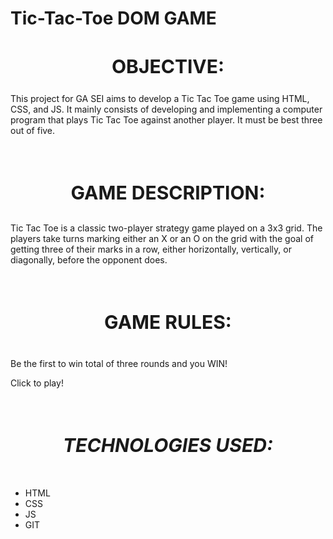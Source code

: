 <h1>Tic-Tac-Toe DOM GAME</h1>
<h2 style="text-align: center; font-size: 30px">OBJECTIVE:</h2>
    <p>This project for GA SEI aims to develop a Tic Tac Toe game using HTML, CSS, and JS.
    It mainly consists of developing and implementing a computer program that plays Tic Tac Toe against another player. 
    It must be best three out of five.</p>
    <br>
<h3 style="text-align: center; font-size: 30px">GAME DESCRIPTION:</h3>
    <p>Tic Tac Toe  is a classic two-player strategy game played on a 3x3 grid. The players take turns marking either 
    an X or an O on the grid with the goal of getting three of their marks in a row, either horizontally, vertically, 
    or diagonally, before the opponent does.</p>
    <br>
<h4 style="text-align: center; font-size: 30px">GAME RULES:</h4>
    Be the first to win total of three rounds and you WIN!
    <p href="https://tictactoe-jmb.netlify.app"> Click to play!</p>


<br>
<h5 style="text-align: center; font-size: 30px">TECHNOLOGIES USED:</h5>
    <ul>
    <li>HTML</li>
    <li>CSS</li>
    <li>JS</li>
    <li>GIT</li>
    </ul>
  


